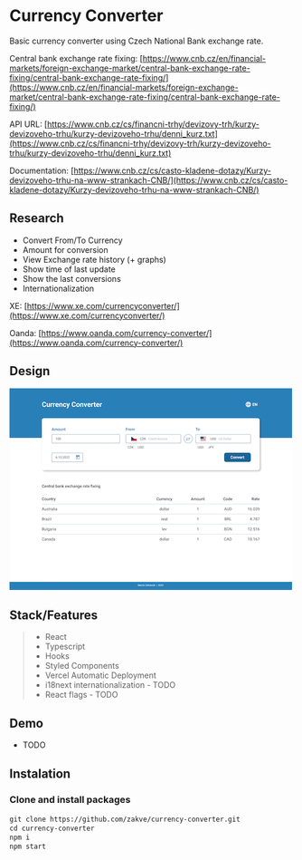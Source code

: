 # Currency Converter 
Basic currency converter using Czech National Bank exchange rate. 

Central bank exchange rate fixing: [https://www.cnb.cz/en/financial-markets/foreign-exchange-market/central-bank-exchange-rate-fixing/central-bank-exchange-rate-fixing/](https://www.cnb.cz/en/financial-markets/foreign-exchange-market/central-bank-exchange-rate-fixing/central-bank-exchange-rate-fixing/)

API URL: [https://www.cnb.cz/cs/financni-trhy/devizovy-trh/kurzy-devizoveho-trhu/kurzy-devizoveho-trhu/denni_kurz.txt](https://www.cnb.cz/cs/financni-trhy/devizovy-trh/kurzy-devizoveho-trhu/kurzy-devizoveho-trhu/denni_kurz.txt)

Documentation: [https://www.cnb.cz/cs/casto-kladene-dotazy/Kurzy-devizoveho-trhu-na-www-strankach-CNB/](https://www.cnb.cz/cs/casto-kladene-dotazy/Kurzy-devizoveho-trhu-na-www-strankach-CNB/)

## Research
- Convert From/To Currency
- Amount for conversion
- View Exchange rate history (+ graphs)
- Show time of last update
- Show the last conversions
- Internationalization

XE: [https://www.xe.com/currencyconverter/](https://www.xe.com/currencyconverter/)

Oanda: [https://www.oanda.com/currency-converter/](https://www.oanda.com/currency-converter/)

## Design
![Design](/src/assets/screenshots/currency-converter.png)

## Stack/Features
> - React
> - Typescript
> - Hooks
> - Styled Components
> - Vercel Automatic Deployment
> - i18next internationalization - TODO
> - React flags - TODO

## Demo
- TODO

## Instalation
### Clone and install packages
```
git clone https://github.com/zakve/currency-converter.git
cd currency-converter
npm i
npm start
```